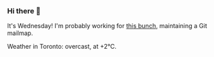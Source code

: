 ### Hi there :wave:

It's Wednesday! I'm probably working for [this bunch](https://github.com/kohofinancial), maintaining a Git mailmap.

Weather in Toronto: overcast, at +2°C.
